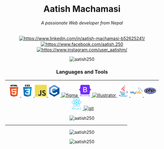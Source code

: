 <h1 align="center">Aatish Machamasi</h1>
<h6 align="center" color="grey">A passionate Web developer from Nepal</h6>
<p align="center">
<a href="https://linkedin.com/in/https://www.linkedin.com/in/aatish-machamasi-b52625241/" target="blank"><img align="center" src="https://raw.githubusercontent.com/rahuldkjain/github-profile-readme-generator/master/src/images/icons/Social/linked-in-alt.svg" alt="https://www.linkedin.com/in/aatish-machamasi-b52625241/" height="30" width="40" /></a>
<a href="https://fb.com/https://www.facebook.com/aatish.250" target="blank"><img align="center" src="https://raw.githubusercontent.com/rahuldkjain/github-profile-readme-generator/master/src/images/icons/Social/facebook.svg" alt="https://www.facebook.com/aatish.250" height="30" width="40" /></a>
<a href="https://instagram.com/https://www.instagram.com/user_aatishm/" target="blank"><img align="center" src="https://raw.githubusercontent.com/rahuldkjain/github-profile-readme-generator/master/src/images/icons/Social/instagram.svg" alt="https://www.instagram.com/user_aatishm/" height="30" width="40" /></a>
</p>

<p align="center"> <img src="https://komarev.com/ghpvc/?username=aatish250&label=Profile%20views&color=0e75b6&style=flat" alt="aatish250" /> </p>

<section>
    <div align="center">
        <h3>Languages and Tools</h3>
        <hr>
        <p>
            <a href="https://www.w3.org/html/" target="_blank" rel="noreferrer">
                <img src="https://raw.githubusercontent.com/devicons/devicon/master/icons/html5/html5-original-wordmark.svg" alt="html5" width="40" height="40"/>
            </a>
            <a href="https://www.w3schools.com/css/" target="_blank" rel="noreferrer">
                <img src="https://raw.githubusercontent.com/devicons/devicon/master/icons/css3/css3-original-wordmark.svg" alt="css3" width="40" height="40"/>
            </a>
            <a href="https://developer.mozilla.org/en-US/docs/Web/JavaScript" target="_blank" rel="noreferrer">
                <img src="https://raw.githubusercontent.com/devicons/devicon/master/icons/javascript/javascript-original.svg" alt="javascript" width="40" height="40"/>
            </a>
            <a href="https://www.cprogramming.com/" target="_blank" rel="noreferrer">
                <img src="https://raw.githubusercontent.com/devicons/devicon/master/icons/c/c-original.svg" alt="c" width="40" height="40"/>
            </a>
            <a href="https://www.figma.com/" target="_blank" rel="noreferrer">
                <img src="https://www.vectorlogo.zone/logos/figma/figma-icon.svg" alt="figma" width="40" height="40"/>
            </a>
            <a href="https://getbootstrap.com" target="_blank" rel="noreferrer">
                <img src="https://raw.githubusercontent.com/devicons/devicon/master/icons/bootstrap/bootstrap-plain-wordmark.svg" alt="bootstrap" width="40" height="40"/>
            </a>
            <a href="https://www.adobe.com/in/products/illustrator.html" target="_blank" rel="noreferrer">
                <img src="https://www.vectorlogo.zone/logos/adobe_illustrator/adobe_illustrator-icon.svg" alt="illustrator" width="40" height="40"/>
            </a>
            <a href="https://www.java.com" target="_blank" rel="noreferrer">
                <img src="https://raw.githubusercontent.com/devicons/devicon/master/icons/java/java-original.svg" alt="java" width="40" height="40"/>
            </a>
            <a href="https://www.mysql.com/" target="_blank" rel="noreferrer">
                <img src="https://raw.githubusercontent.com/devicons/devicon/master/icons/mysql/mysql-original-wordmark.svg" alt="mysql" width="40" height="40"/>
            </a>
            <a href="https://www.php.net" target="_blank" rel="noreferrer">
                <img src="https://raw.githubusercontent.com/devicons/devicon/master/icons/php/php-original.svg" alt="php" width="40" height="40"/>
            </a>
            <a href="https://reactjs.org/" target="_blank" rel="noreferrer">
                <img src="https://raw.githubusercontent.com/devicons/devicon/master/icons/react/react-original-wordmark.svg" alt="react" width="40" height="40"/>
            </a>
            <a href="https://git-scm.com/" target="_blank" rel="noreferrer">
                <img src="https://www.vectorlogo.zone/logos/git-scm/git-scm-icon.svg" alt="git" width="40" height="40"/>
            </a>
        </p>
    </div>
    <p align="center"><img align="center" src="https://github-readme-stats.vercel.app/api/top-langs?username=aatish250&show_icons=true&locale=en&layout=compact" alt="aatish250" /></p>
</section>
<hr width="400px" align="center">
<div align="center">
    <p><img width="400px" src="https://github-readme-stats.vercel.app/api?username=aatish250&show_icons=true&locale=en" alt="aatish250" /></p>
    <p><img width="400px" src="https://github-readme-streak-stats.herokuapp.com/?user=aatish250&" alt="aatish250" /></p>
</div>
